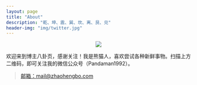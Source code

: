 ```yaml
---
layout: page
title: "About"
description: "乾、坤、震、巽、坎、离、艮、兑"
header-img: "img/twitter.jpg"
---
```


<center>
    <p><img src="http://7xrrbc.com1.z0.glb.clouddn.com/code2.jpg" align="center"></p>
</center>


欢迎来到博主八卦页，感谢关注！我是熊猫人，喜欢尝试各种新鲜事物。扫描上方二维码，即可关注我的微信公众号（Pandaman1992）。


> [邮箱：mail@zhaohengbo.com](mail@zhaohengbo.com)










